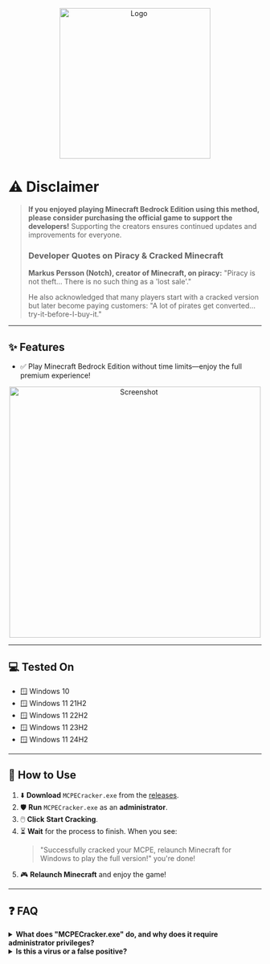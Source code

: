 <p align="center">
  <img src="https://github.com/user-attachments/assets/ff3d397c-f4f6-4c21-92e5-badd2f6d14e0" alt="Logo" width="300"/>
</p>

# ⚠️ Disclaimer

> **If you enjoyed playing Minecraft Bedrock Edition using this method, please consider purchasing the official game to support the developers!** Supporting the creators ensures continued updates and improvements for everyone.
>
> ### Developer Quotes on Piracy & Cracked Minecraft
> **Markus Persson (Notch), creator of Minecraft, on piracy:**
> "Piracy is not theft... There is no such thing as a 'lost sale'."
>
> He also acknowledged that many players start with a cracked version but later become paying customers:
> "A lot of pirates get converted... try-it-before-I-buy-it."

---

## ✨ Features

- ✅ Play Minecraft Bedrock Edition without time limits—enjoy the full premium experience!

<p align="center">
  <img src="https://github.com/user-attachments/assets/178ad59d-eeb1-4823-9cf3-fa2db9453fd1" alt="Screenshot" width="500"/>
</p>

---

## 💻 Tested On

- 🪟 Windows 10
- 🪟 Windows 11 21H2
- 🪟 Windows 11 22H2
- 🪟 Windows 11 23H2
- 🪟 Windows 11 24H2

---

## 🚀 How to Use

1. ⬇️ **Download** `MCPECracker.exe` from the [releases](#).
2. 🛡️ **Run** `MCPECracker.exe` as an **administrator**.
3. 🖱️ **Click** **Start Cracking**.
4. ⏳ **Wait** for the process to finish. When you see:
   > "Successfully cracked your MCPE, relaunch Minecraft for Windows to play the full version!"
   you're done!
5. 🎮 **Relaunch Minecraft** and enjoy the game!

---

## ❓ FAQ

<details>
<summary><strong>What does "MCPECracker.exe" do, and why does it require administrator privileges?</strong></summary>
<br>
After clicking "Start Cracking," the tool takes ownership of the `System32` and `SysWOW64` folders, then replaces the `Windows.ApplicationModel.Store.dll` files in both locations with modified versions that bypass the Microsoft Store trial for Minecraft Bedrock Edition.
</details>

<details>
<summary><strong>Is this a virus or a false positive?</strong></summary>
<br>
As of July 1, 2025, I uploaded `MCPECracker.exe` to VirusTotal. Here are the results:<br>
<p align="center">
  <img src="https://github.com/user-attachments/assets/e402cfe1-9fa8-4535-9e7a-1872d68fb76d" alt="VirusTotal Screenshot" width="500"/>
